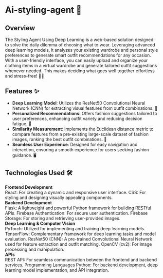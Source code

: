 # Ai-styling-agent 🌟

## Overview

The Styling Agent Using Deep Learning is a web-based solution designed to solve the daily dilemma of choosing what to wear. Leveraging advanced deep learning models, it analyzes your existing wardrobe and personal style preferences to generate smart outfit recommendations for any occasion. With a user-friendly interface, you can easily upload and organize your clothing items in a virtual wardrobe and generate tailored outfit suggestions whenever needed. This makes deciding what goes well together effortless and stress-free! 👗👖

## Features ✨

- **Deep Learning Model**: Utilizes the ResNet50 Convolutional Neural Network (CNN) for extracting visual features from outfit combinations. 🧠
- **Personalized Recommendations**: Offers fashion suggestions tailored to user preferences, enhancing outfit variety and reducing decision fatigue. 🎉
- **Similarity Measurement**: Implements the Euclidean distance metric to compare features from a pre-existing large-scale dataset of fashion images, ranking the best outfit combinations. 📏
- **Seamless User Experience**: Designed for easy navigation and interaction, ensuring a smooth experience for users seeking fashion guidance. 🖥️

## Technologies Used 🛠️

<strong>Frontend Development</strong><br>
React: For creating a dynamic and responsive user interface.
CSS: For styling and designing visually appealing components.<br>
<strong>Backend Development</strong><br>
Flask: A lightweight and powerful Python framework for building RESTful APIs.
                Firebase Authentication: For secure user authentication.
                Firebase Storage: For storing and retrieving user-provided images.<br>
                <strong>Deep Learning & Computer Vision</strong><br>
                PyTorch: Utilized for implementing and training deep learning models.
                TensorFlow: Complementary framework for deep learning tasks and model evaluation.
                ResNet50 (CNN): A pre-trained Convolutional Neural Network used for feature extraction and outfit matching.
                OpenCV (cv2): For image processing and manipulation.<br>
                <strong>APIs</strong><br>
                REST API: For seamless communication between the frontend and backend services.
                Programming Languages
                Python: For backend development, deep learning model implementation, and API integration.
